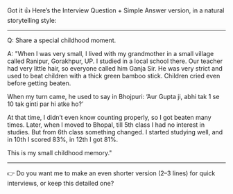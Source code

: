Got it 👍
Here’s the Interview Question + Simple Answer version, in a natural storytelling style:


---

Q: Share a special childhood moment.

A:
"When I was very small, I lived with my grandmother in a small village called Ranipur, Gorakhpur, UP. I studied in a local school there. Our teacher had very little hair, so everyone called him Ganja Sir. He was very strict and used to beat children with a thick green bamboo stick. Children cried even before getting beaten.

When my turn came, he used to say in Bhojpuri:
‘Aur Gupta ji, abhi tak 1 se 10 tak ginti par hi atke ho?’

At that time, I didn’t even know counting properly, so I got beaten many times. Later, when I moved to Bhopal, till 5th class I had no interest in studies. But from 6th class something changed. I started studying well, and in 10th I scored 83%, in 12th I got 81%.

This is my small childhood memory."


---

👉 Do you want me to make an even shorter version (2–3 lines) for quick interviews, or keep this detailed one?

